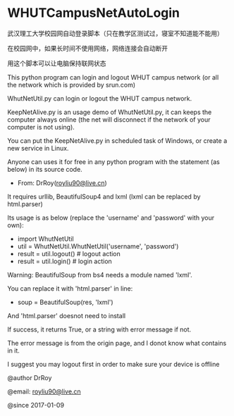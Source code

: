 # WHUTCampusNetAutoLogin

武汉理工大学校园网自动登录脚本（只在教学区测试过，寝室不知道能不能用）

在校园网中，如果长时间不使用网络，网络连接会自动断开

用这个脚本可以让电脑保持联网状态

This python program can login and logout WHUT campus network (or all the network which is provided by srun.com)

WhutNetUtil.py can login or logout the WHUT campus network.

KeepNetAlive.py is an usage demo of WhutNetUtil.py, it can keeps the computer always online (the net will disconnect if the network of your computer is not using).

You can put the KeepNetAlive.py in scheduled task of Windows, or create a new service in Linux.

Anyone can uses it for free in any python program with the statement (as below) in its source code.
* From: DrRoy(royliu90@live.cn)

It requires  urllib, BeautifulSoup4 and lxml (lxml can be replaced by html.parser)

Its usage is as below (replace the 'username' and 'password' with your own):

* import WhutNetUtil
* util = WhutNetUtil.WhutNetUtil('username', 'password')
* result = util.logout() # logout action
* result = util.login() # login action

Warning:  BeautifulSoup from bs4 needs a module named 'lxml'.

You can replace it with 'html.parser' in line:

* soup = BeautifulSoup(res, 'lxml')

And 'html.parser' doesnot need to install

If success, it returns True, or a string with error message if not.

The error message is from the origin page, and I donot know what contains in it.

I suggest you may logout first in order to make sure your device is offline

@author DrRoy

@email: royliu90@live.cn

@since 2017-01-09
